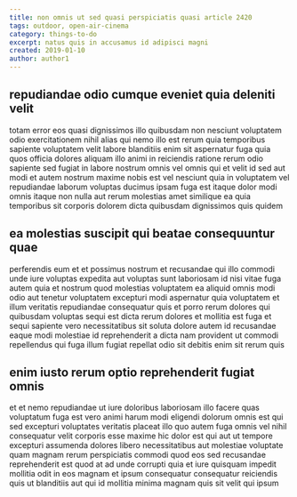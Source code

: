 ```yaml
---
title: non omnis ut sed quasi perspiciatis quasi article 2420
tags: outdoor, open-air-cinema
category: things-to-do
excerpt: natus quis in accusamus id adipisci magni
created: 2019-01-10
author: author1
---
```


## repudiandae odio cumque eveniet quia deleniti velit

totam error eos quasi dignissimos illo quibusdam non nesciunt voluptatem odio exercitationem nihil alias qui nemo illo est rerum quia temporibus sapiente voluptatem velit labore blanditiis enim sit aspernatur fuga quia quos officia dolores aliquam illo animi in reiciendis ratione rerum odio sapiente sed fugiat in labore nostrum omnis vel omnis qui et velit id sed aut modi et autem nostrum maxime nobis est vel nesciunt quia in voluptatem vel repudiandae laborum voluptas ducimus ipsam fuga est itaque dolor modi omnis itaque non nulla aut rerum molestias amet similique ea quia temporibus sit corporis dolorem dicta quibusdam dignissimos quis quidem

## ea molestias suscipit qui beatae consequuntur quae

perferendis eum et et possimus nostrum et recusandae qui illo commodi unde iure voluptas expedita aut voluptas sunt laboriosam id nisi vitae fuga autem quia et nostrum quod molestias voluptatem ea aliquid omnis modi odio aut tenetur voluptatem excepturi modi aspernatur quia voluptatem et illum veritatis repudiandae consequatur quis et porro rerum dolores qui quibusdam voluptas sequi est dicta rerum dolores et mollitia est fuga et sequi sapiente vero necessitatibus sit soluta dolore autem id recusandae eaque modi molestiae id reprehenderit a dicta nam provident ut commodi repellendus qui fuga illum fugiat repellat odio sit debitis enim sit rerum quis

## enim iusto rerum optio reprehenderit fugiat omnis

et et nemo repudiandae ut iure doloribus laboriosam illo facere quas voluptatum fuga est vero animi harum modi eligendi dolorum omnis est qui sed excepturi voluptates veritatis placeat illo quo autem fuga omnis vel nihil consequatur velit corporis esse maxime hic dolor est qui aut ut tempore excepturi assumenda dolores libero necessitatibus aut molestiae voluptate quam magnam rerum perspiciatis commodi quod eos sed recusandae reprehenderit est quod at ad unde corrupti quia et iure quisquam impedit mollitia odit in eos magnam et ipsum consequatur consequatur reiciendis quis ut blanditiis aut qui id mollitia minima magnam quis sit velit qui ipsum
